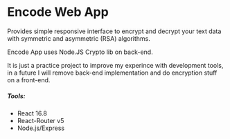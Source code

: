 # Encode Web App

Provides simple responsive interface to encrypt and decrypt your text data with
symmetric and asymmetric (RSA) algorithms.

Encode App uses Node.JS Crypto lib on back-end.

It is just a practice project to improve my experince with development tools, in
a future I will remove back-end implementation and do encryption stuff on a
front-end.

##### Tools:

- React 16.8
- React-Router v5
- Node.js/Express
